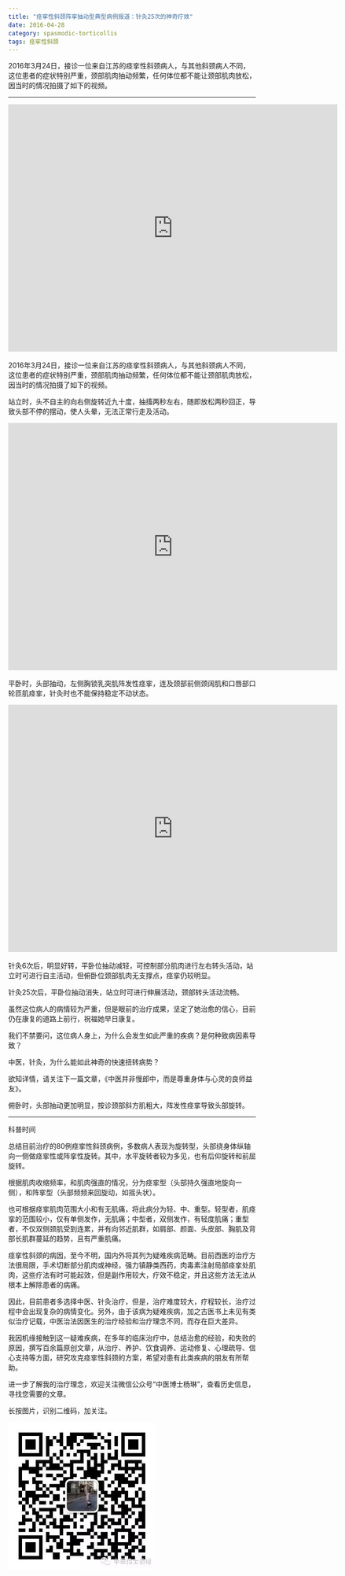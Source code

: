 ```yaml
---
title: "痉挛性斜颈阵挛抽动型典型病例报道：针灸25次的神奇疗效"
date: 2016-04-28
category: spasmodic-torticollis
tags: 痉挛性斜颈
---
```


2016年3月24日，接诊一位来自江苏的痉挛性斜颈病人，与其他斜颈病人不同，这位患者的症状特别严重，颈部肌肉抽动频繁，任何体位都不能让颈部肌肉放松，因当时的情况拍摄了如下的视频。

***

<iframe class="video_iframe" style="z-index: 1; width: 670px !important; height: 502.5px !important; overflow: hidden;" height="502.5" width="670" frameborder="0" data-src="https://v.qq.com/iframe/preview.html?vid=p0196i73wfi&amp;width=500&amp;height=375&amp;auto=0" allowfullscreen="" src="https://v.qq.com/iframe/player.html?vid=p0196i73wfi&amp;width=670&amp;height=502.5&amp;auto=0" scrolling="no"></iframe>

2016年3月24日，接诊一位来自江苏的痉挛性斜颈病人，与其他斜颈病人不同，这位患者的症状特别严重，颈部肌肉抽动频繁，任何体位都不能让颈部肌肉放松，因当时的情况拍摄了如下的视频。

站立时，头不自主的向右侧旋转近九十度，抽搐两秒左右，随即放松两秒回正，导致头部不停的摆动，使人头晕，无法正常行走及活动。

<iframe class="video_iframe" style="z-index: 1; width: 670px !important; height: 502.5px !important; overflow: hidden;" height="502.5" width="670" frameborder="0" data-src="https://v.qq.com/iframe/preview.html?vid=h01969d3vx9&amp;width=500&amp;height=375&amp;auto=0" allowfullscreen="" src="https://v.qq.com/iframe/player.html?vid=h01969d3vx9&amp;width=670&amp;height=502.5&amp;auto=0" scrolling="no"></iframe>

平卧时，头部抽动，左侧胸锁乳突肌阵发性痉挛，连及颈部前侧颈阔肌和口唇部口轮匝肌痉挛，针灸时也不能保持稳定不动状态。

<iframe class="video_iframe" style="z-index: 1; width: 670px !important; height: 502.5px !important; overflow: hidden;" height="502.5" width="670" frameborder="0" data-src="https://v.qq.com/iframe/preview.html?vid=a01968xlg1u&amp;width=500&amp;height=375&amp;auto=0" allowfullscreen="" src="https://v.qq.com/iframe/player.html?vid=a01968xlg1u&amp;width=670&amp;height=502.5&amp;auto=0" scrolling="no"></iframe>

针灸6次后，明显好转，平卧位抽动减轻，可控制部分肌肉进行左右转头活动，站立时可进行自主活动，但俯卧位颈部肌肉无支撑点，痉挛仍较明显。

针灸25次后，平卧位抽动消失，站立时可进行伸展活动，颈部转头活动流畅。

虽然这位病人的病情较为严重，但是眼前的治疗成果，坚定了她治愈的信心，目前仍在康复的道路上前行，祝福她早日康复。

我们不禁要问，这位病人身上，为什么会发生如此严重的疾病？是何种致病因素导致？

中医，针灸，为什么能如此神奇的快速扭转病势？

欲知详情，请关注下一篇文章，《中医并非慢郎中，而是尊重身体与心灵的良师益友》。

俯卧时，头部抽动更加明显，按诊颈部斜方肌粗大，阵发性痉挛导致头部旋转。

***

科普时间

总结目前治疗的80例痉挛性斜颈病例，多数病人表现为旋转型，头部绕身体纵轴向一侧做痉挛性或阵挛性旋转。其中，水平旋转者较为多见，也有后仰旋转和前屈旋转。

根据肌肉收缩频率，和肌肉强直的情况，分为痉挛型（头部持久强直地旋向一侧），和阵挛型（头部频频来回旋动，如摇头状）。

也可根据痉挛肌肉范围大小和有无肌痛，将此病分为轻、中、重型。轻型者，肌痉挛的范围较小，仅有单侧发作，无肌痛；中型者，双侧发作，有轻度肌痛；重型者，不仅双侧颈肌受到连累，并有向邻近肌群，如肩部、颜面、头皮部、胸肌及背部长肌群蔓延的趋势，且有严重肌痛。

痉挛性斜颈的病因，至今不明，国内外将其列为疑难疾病范畴。目前西医的治疗方法很局限，手术切断部分肌肉或神经，强力镇静类西药，肉毒素注射局部痉挛处肌肉，这些疗法有时可能起效，但是副作用较大，疗效不稳定，并且这些方法无法从根本上解除患者的病痛。

因此，目前患者多选择中医、针灸治疗，但是，治疗难度较大，疗程较长，治疗过程中会出现复杂的病情变化。另外，由于该病为疑难疾病，加之古医书上未见有类似治疗记载，中医治法因医生的治疗经验和治疗理念不同，而存在巨大差异。

我因机缘接触到这一疑难疾病，在多年的临床治疗中，总结治愈的经验，和失败的原因，撰写百余篇原创文章，从治疗、养护、饮食调养、运动修复、心理疏导、信心支持等方面，研究攻克痉挛性斜颈的方案，希望对患有此类疾病的朋友有所帮助。

进一步了解我的治疗理念，欢迎关注微信公众号“中医博士杨琳”，查看历史信息，寻找您需要的文章。

长按图片，识别二维码，加关注。

![](/media/2016/04/28-01.jpg)